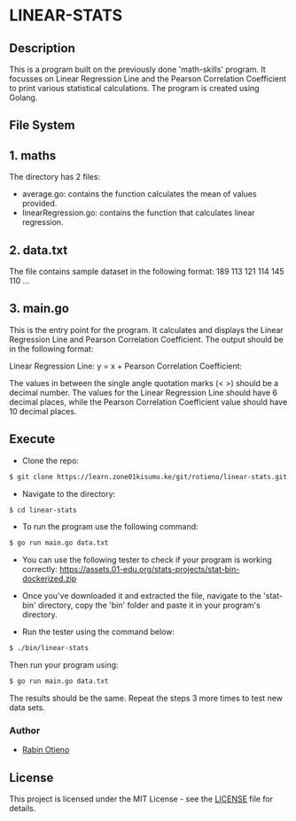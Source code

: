 # LINEAR-STATS

## Description
This is a program built on the previously done 'math-skills' program. It focusses on Linear Regression Line and the Pearson Correlation Coefficient to print various statistical calculations. The program is created using Golang.

## File System

## 1. maths
The directory has 2 files:
* average.go: contains the function calculates the mean of values provided.
* linearRegression.go: contains the function that calculates linear regression.

## 2. data.txt
The file contains sample dataset in the following format:
189
113
121
114
145
110
...

## 3. main.go
This is the entry point for the program. It calculates and displays the Linear Regression Line and Pearson Correlation Coefficient. The output should be in the following format:

Linear Regression Line: y = <value>x + <value>
Pearson Correlation Coefficient: <value>

The values in between the single angle quotation marks (< >) should be a decimal number. The values for the Linear Regression Line should have 6 decimal places, while the Pearson Correlation Coefficient value should have 10 decimal places.

## Execute
* Clone the repo:

```bash
$ git clone https://learn.zone01kisumu.ke/git/rotieno/linear-stats.git
```

* Navigate to the directory:

```bash
$ cd linear-stats
```
* To run the program use the following command:

```bash
$ go run main.go data.txt

``` 
* You can use the following tester to check if your program is working correctly: https://assets.01-edu.org/stats-projects/stat-bin-dockerized.zip

* Once you've downloaded it and extracted the file, navigate to the 'stat-bin' directory, copy the 'bin' folder and paste it in your program's directory.

* Run the tester using the command below:
```bash
$ ./bin/linear-stats
```
Then run your program using:

```bash
$ go run main.go data.txt
``` 
The results should be the same. Repeat the steps 3 more times to test new data sets.

### Author

- [Rabin Otieno](https://github.com/Rabinnnn)

## License

This project is licensed under the MIT License - see the [LICENSE](LICENSE) file for details.

